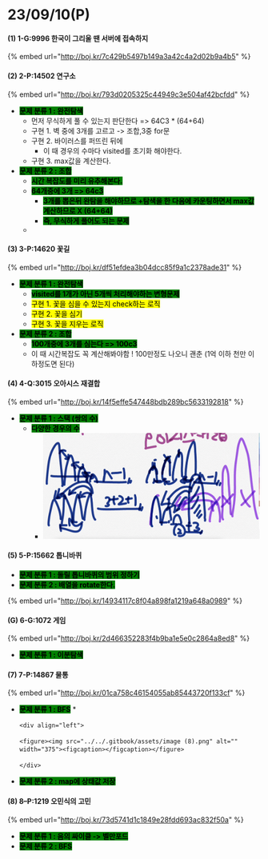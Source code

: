 # 23/09/10(P)

#### (1) 1-G:9996 한국이 그리울 땐 서버에 접속하지

{% embed url="http://boj.kr/7c429b5497b149a3a42c4a2d02b9a4b5" %}

#### (2) 2-P:14502 연구소

{% embed url="http://boj.kr/793d0205325c44949c3e504af42bcfdd" %}

* <mark style="background-color:green;">**문제 분류 1 : 완전탐색**</mark>
  * 먼저 무식하게 풀 수 있는지 판단한다 => 64C3 \* (64+64)
  * 구현 1.  벽 중에 3개를 고르고 -> 조합,3중 for문
  * 구현 2. 바이러스를 퍼뜨린 뒤에
    * 이 때 경우의 수마다 visited를 초기화 해야한다.
  * 구현 3. max값을 계산한다.
* <mark style="background-color:green;">**문제 분류 2 : 조합**</mark>&#x20;
  * <mark style="background-color:green;">**시간 복잡도를 미리 유추해본다.**</mark>
  * <mark style="background-color:green;">**64개중에 3개 => 64c3**</mark>
    * <mark style="background-color:green;">**3개를 뽑은뒤 완탐을 해야하므로 +탐색을 한 다음에 카운팅하면서 max값 계산하므로  X (64+64)**</mark>&#x20;
    * <mark style="background-color:green;">**즉, 무식하게 풀어도 되는 문제**</mark>
  *

#### (3) 3-P:14620 꽃길

{% embed url="http://boj.kr/df51efdea3b04dcc85f9a1c2378ade31" %}

* <mark style="background-color:green;">**문제 분류 1 : 완전탐색**</mark>
  * <mark style="background-color:green;">**visited를 1개가 아닌 5개씩 처리해야하는 변형문제**</mark>
  * <mark style="background-color:yellow;">구현 1.  꽃을 심을 수 있는지 check하는 로직</mark>
  * <mark style="background-color:yellow;">구현 2.  꽃을 심기</mark>
  * <mark style="background-color:yellow;">구현 3.  꽃을 지우는 로직</mark>
* <mark style="background-color:green;">**문제 분류 2 : 조합**</mark>&#x20;
  * <mark style="background-color:green;">**100개중에 3개를 심는다 => 100c3**</mark>
  * 이 때 시간복잡도 꼭 계산해봐야함 ! 100만정도 나오니 괜춘 (1억 이하 천만 이하정도면 된다)

#### (4) 4-Q:3015 오아시스 재결합

{% embed url="http://boj.kr/14f5effe547448bdb289bc5633192818" %}

* <mark style="background-color:green;">**문제 분류 1 : 스택 (쌍의 수)**</mark>
  * <mark style="background-color:green;">**다양한 경우의 수**</mark>
    * ![](<../../.gitbook/assets/image (99).png>)

#### (5) 5-P:15662 톱니바퀴

* <mark style="background-color:green;">**문제 분류 1 : 돌릴 톱니바퀴의 범위 정하기**</mark>&#x20;
* <mark style="background-color:green;">**문제 분류 2 : 배열을 rotate한다.**</mark>

{% embed url="http://boj.kr/14934117c8f04a898fa1219a648a0989" %}

#### (G) 6-G:1072 게임

{% embed url="http://boj.kr/2d466352283f4b9ba1e5e0c2864a8ed8" %}

* <mark style="background-color:green;">**문제 분류 1 : 이분탐색**</mark>

#### (7) 7-P:14867 물통

{% embed url="http://boj.kr/01ca758c46154055ab85443720f133cf" %}

* <mark style="background-color:green;">**문제 분류 1 : BFS**</mark>
  *

      <div align="left">

      <figure><img src="../../.gitbook/assets/image (8).png" alt="" width="375"><figcaption></figcaption></figure>

      </div>
* <mark style="background-color:green;">**문제 분류 2 : map에 상태값 저장**</mark>

#### (8) 8–P:1219 오민식의 고민

{% embed url="http://boj.kr/73d5741d1c1849e28fdd693ac832f50a" %}

* <mark style="background-color:green;">**문제 분류 1 : 음의 싸이클 -> 벨만포드**</mark>
* <mark style="background-color:green;">**문제 분류 2 : BFS**</mark>
